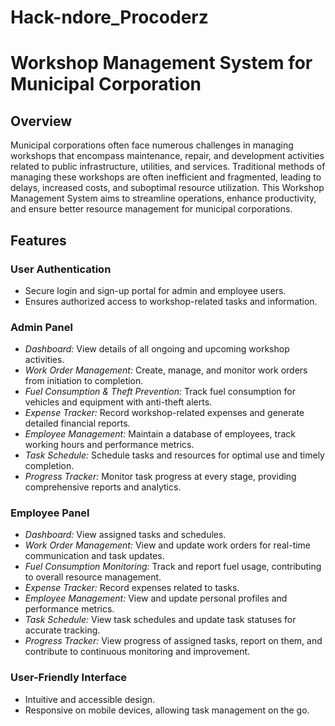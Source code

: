 # Hack-ndore_Procoderz
# Workshop Management System for Municipal Corporation

## Overview
Municipal corporations often face numerous challenges in managing workshops that encompass maintenance, repair, and development activities related to public infrastructure, utilities, and services. Traditional methods of managing these workshops are often inefficient and fragmented, leading to delays, increased costs, and suboptimal resource utilization. This Workshop Management System aims to streamline operations, enhance productivity, and ensure better resource management for municipal corporations.

## Features

### User Authentication
- Secure login and sign-up portal for admin and employee users.
- Ensures authorized access to workshop-related tasks and information.

### Admin Panel
- *Dashboard:* View details of all ongoing and upcoming workshop activities.
- *Work Order Management:* Create, manage, and monitor work orders from initiation to completion.
- *Fuel Consumption & Theft Prevention:* Track fuel consumption for vehicles and equipment with anti-theft alerts.
- *Expense Tracker:* Record workshop-related expenses and generate detailed financial reports.
- *Employee Management:* Maintain a database of employees, track working hours and performance metrics.
- *Task Schedule:* Schedule tasks and resources for optimal use and timely completion.
- *Progress Tracker:* Monitor task progress at every stage, providing comprehensive reports and analytics.

### Employee Panel
- *Dashboard:* View assigned tasks and schedules.
- *Work Order Management:* View and update work orders for real-time communication and task updates.
- *Fuel Consumption Monitoring:* Track and report fuel usage, contributing to overall resource management.
- *Expense Tracker:* Record expenses related to tasks.
- *Employee Management:* View and update personal profiles and performance metrics.
- *Task Schedule:* View task schedules and update task statuses for accurate tracking.
- *Progress Tracker:* View progress of assigned tasks, report on them, and contribute to continuous monitoring and improvement.

### User-Friendly Interface
- Intuitive and accessible design.
- Responsive on mobile devices, allowing task management on the go.
